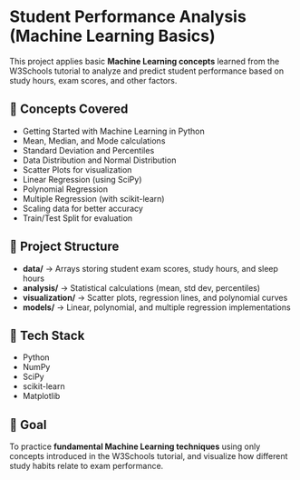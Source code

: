 # Student Performance Analysis (Machine Learning Basics)

This project applies basic **Machine Learning concepts** learned from the W3Schools tutorial to analyze and predict student performance based on study hours, exam scores, and other factors.

## 📖 Concepts Covered
- Getting Started with Machine Learning in Python  
- Mean, Median, and Mode calculations  
- Standard Deviation and Percentiles  
- Data Distribution and Normal Distribution  
- Scatter Plots for visualization  
- Linear Regression (using SciPy)  
- Polynomial Regression  
- Multiple Regression (with scikit-learn)  
- Scaling data for better accuracy  
- Train/Test Split for evaluation  

## 📂 Project Structure
- **data/** → Arrays storing student exam scores, study hours, and sleep hours  
- **analysis/** → Statistical calculations (mean, std dev, percentiles)  
- **visualization/** → Scatter plots, regression lines, and polynomial curves  
- **models/** → Linear, polynomial, and multiple regression implementations  

## 🚀 Tech Stack
- Python  
- NumPy  
- SciPy  
- scikit-learn  
- Matplotlib  

## 🎯 Goal
To practice **fundamental Machine Learning techniques** using only concepts introduced in the W3Schools tutorial, and visualize how different study habits relate to exam performance.



